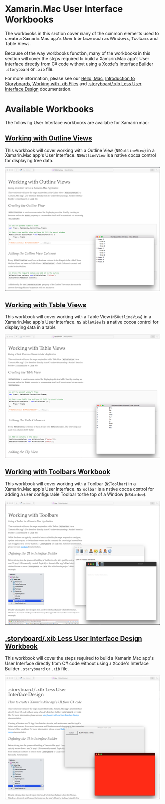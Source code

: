 # Xamarin.Mac User Interface Workbooks

The workbooks in this section cover many of the common elements used to create a Xamarin.Mac app's User Interface such as Windows, Toolbars and Table Views.

Because of the way workbooks function, many of the workbooks in this section will cover the steps required to build a Xamarin.Mac app's User Interface directly from C# code without using a Xcode's Interface Builder `.storyboard` or `.xib` file.

<!--## Defining a UI in Interface Builder

Before diving into the process of building a Xamarin.Mac app’s User Interface in code, let’s quickly review how a macOS app’s UI is normally created. Typically, a Xamarin.Mac app’s User Interface is defined in one or more `.storyboard` or `.xib` files added to the project’s hierarchy. For example:

![](Images/Xcode01.png)

Double-clicking this file will open it in Xcode’s Interface Builder where the Menus, Windows, Controls and Segues that make up the app’s UI can be defined visually. For example:

![](Images/Xcode02.png)

When the UI layout is completed, the graphical elements that make up the UI are then exposed via **Actions** and **Outlets**, making them accessible to code. When the developer saves their changes to the Main.storyboard file and returns to Xamarin Studio, these changes are synced with the Xamarin.Mac app’s Project File and the UI elements are then accessible in C#.-->

For more information, please see our [Hello, Mac](https://developer.xamarin.com/guides/mac/getting_started/hello,_mac/), [Introduction to Storyboards](https://developer.xamarin.com/guides/mac/platform-features/storyboards/), [Working with .xib Files](https://developer.xamarin.com/guides/mac/application_fundamentals/working-with-xibs/) and [.storyboard/.xib Less User Interface Design](https://developer.xamarin.com/guides/mac/application_fundamentals/xibless-ui/) documentation.

# Available Workbooks

The following User Interface workbooks are available for Xamarin.mac:

## [Working with Outline Views](outlineview)

This workbook will cover working with a Outline View (`NSOutlineView`) in a Xamarin.Mac app's User Interface. `NSOutlineView` is a native cocoa control for displaying tree data.

![](outlineview/screenshots/Intro01.png)

## [Working with Table Views](tableview)

This workbook will cover working with a Table View (`NSOutlineView`) in a Xamarin.Mac app's User Interface. `NSTableView` is a native cocoa control for displaying data in a table.

![](tableview/screenshots/Intro01.png)

## [Working with Toolbars Workbook](toolbars)

This workbook will cover working with a Toolbar (`NSToolbar`) in a Xamarin.Mac app's User Interface. `NSToolbar` is a native cocoa control for adding a user configurable Toolbar to the top of a Window (`NSWindow`).

![](toolbars/screenshots/Intro01.png)

## [.storyboard/.xib Less User Interface Design Workbook](ui-in-code)

This workbook will cover the steps required to build a Xamarin.Mac app's User Interface directly from C# code without using a Xcode's Interface Builder `.storyboard` or `.xib` file.

![](ui-in-code/screenshots/Intro01.png)